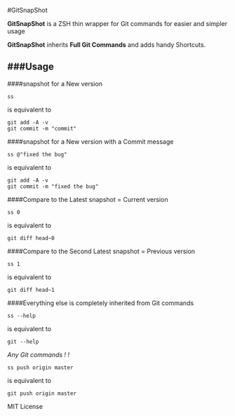 #GitSnapShot

**GitSnapShot** is a ZSH thin wrapper for Git commands for easier and simpler usage

**GitSnapShot** inherits **Full Git Commands** and adds handy Shortcuts.

###Usage
---
####snapshot for a New version
```
ss
```
is equivalent to
```
git add -A -v
git commit -m "commit"
```

####snapshot for a New version with a Commit message
```
ss @"fixed the bug"
```
is equivalent to
```
git add -A -v
git commit -m "fixed the bug"
```

####Compare to the Latest snapshot = Current version
```
ss 0
```
is equivalent to
```
git diff head~0
```

####Compare to the Second Latest snapshot = Previous version
```
ss 1
```
is equivalent to
```
git diff head~1
```

####Everything else is completely inherited from Git commands
```
ss --help
```
is equivalent to
```
git --help
```
*Any Git commands ! !*
```
ss push origin master
```
is equivalent to
```
git push origin master
```

MIT License
